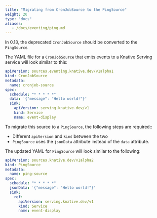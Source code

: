 ```yaml
---
title: "Migrating from CronJobSource to the PingSource"
weight: 20
type: "docs"
aliases:
   - /docs/eventing/ping.md
---
```


In 0.13, the deprecated `CronJobSource` should be converted to the `PingSource`.

The YAML file for a `CronJobSource` that emits events to a Knative Serving service will look similar to this:

```yaml
apiVersion: sources.eventing.knative.dev/v1alpha1
kind: CronJobSource
metadata:
  name: cronjob-source
spec:
  schedule: "* * * * *"
  data: '{"message": "Hello world!"}'
  sink:
    apiVersion: serving.knative.dev/v1
    kind: Service
    name: event-display
```

To migrate this source to a `PingSource`, the following steps are required::

* Different `apiVersion` and `kind` between the two
* `PingSource` uses the `jsonData` attribute instead of the `data` attribute.

The updated YAML for `PingSource` will look similar to the following:

```yaml
apiVersion: sources.knative.dev/v1alpha2
kind: PingSource
metadata:
  name: ping-source
spec:
  schedule: "* * * * *"
  jsonData: '{"message": "Hello world!"}'
  sink:
    ref:
      apiVersion: serving.knative.dev/v1
      kind: Service
      name: event-display
```
